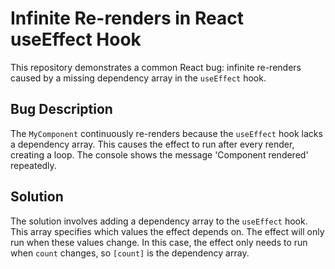 # Infinite Re-renders in React useEffect Hook

This repository demonstrates a common React bug: infinite re-renders caused by a missing dependency array in the `useEffect` hook.

## Bug Description
The `MyComponent` continuously re-renders because the `useEffect` hook lacks a dependency array.  This causes the effect to run after every render, creating a loop. The console shows the message 'Component rendered' repeatedly.

## Solution
The solution involves adding a dependency array to the `useEffect` hook. This array specifies which values the effect depends on. The effect will only run when these values change. In this case, the effect only needs to run when `count` changes, so `[count]` is the dependency array.